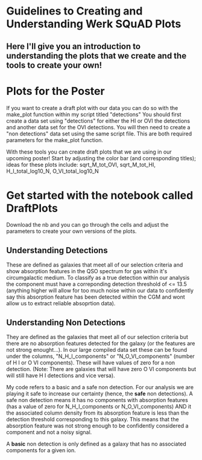 # Guidelines to Creating and Understanding Werk SQuAD Plots
## Here I'll give you an introduction to understanding the plots that we create and the tools to create your own!

# Plots for the Poster
If you want to create a draft plot with our data you can do so with the make_plot function within my script titled "detections"
You should first create a data set using "detections" for either the HI or OVI the detections and another data set for the OVI detections. You will then need to create a "non detections" data set using the same script file. This are both required parameters for the make_plot function. 

With these tools you can create draft plots that we are using in our upcoming poster!
Start by adjusting the color bar (and corresponding titles); ideas for these plots include: sqrt_M_tot_OVI, sqrt_M_tot_HI, H_I_total_log10_N, O_VI_total_log10_N

# Get started with the notebook called DraftPlots
Download the nb and you can go through the cells and adjust the parameters to create your own versions of the plots.

## Understanding Detections
These are defined as galaxies that meet all of our selection criteria and show absorption features in the QSO spectrum for gas within it's circumgalactic medium. To classify as a true detection within our analysis the component must have a correponding detection threshold of <= 13.5 (anything higher will allow for too much noise within our data to confidently say this absorption feature has been detected within the CGM and wont allow us to extract reliable absoprtion data).

## Understanding Non Detections
They are defined as the galaxies that meet all of our selection criteria but there are no absorption features detected for the galaxy (or the features are not strong enought...). In our large compiled data set these can be found under the columns, "N_H_I_components" or "N_O_VI_components" (number of H I or O VI components). These will have values of zero for a non detection. (Note: There are galaxies that will have zero O VI components but will still have H I detections and vice versa).

My code refers to a basic and a safe non detection.
For our analysis we are playing it safe to increase our certainty (hence, the **safe** non detections). A safe non detection means it has no components with absorption features (has a value of zero for N_H_I_components or N_O_VI_components) AND it the associated column density from its absorption feature is less than the detection threshold corresponding to this galaxy. This means that the absorption feature was not strong enough to be confidently considered a component and not a noisy signal.

A **basic** non detection is only defined as a galaxy that has no associated components for a given ion.
